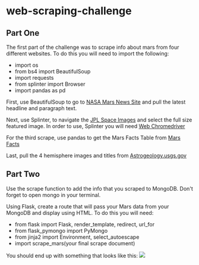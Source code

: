 <h1>web-scraping-challenge</h1>

<h2>Part One</h2>
The first part of the challenge was to scrape info about mars from four different websites.
To do this you will need to import the following:
<ul>
<li>import os</li>
<li>from bs4 import BeautifulSoup</li>
<li>import requests</li>
<li>from splinter import Browser</li>
<li>import pandas as pd</li>
</ul>

First, use BeautifulSoup to go to <a href="https://mars.nasa.gov/news/?page=0&per_page=40&order=publish_date+desc%2Ccreated_at+desc&search=&category=19%2C165%2C184%2C204&blank_scope=Latest">NASA Mars News Site</a> and pull the latest headline and paragraph text.

Next, use Splinter, to navigate the <a href="https://www.jpl.nasa.gov/spaceimages/?search=&category=Mars">JPL Space Images</a> and select the full size featured image. In order to use, Splinter you will need <a href="https://chromedriver.chromium.org/"> Web Chromedriver</a>

For the third scrape, use pandas to get the Mars Facts Table from <a href="https://space-facts.com/mars/">Mars Facts</a>

Last, pull the 4 hemisphere images and titles from <a href="https://astrogeology.usgs.gov/search/results?q=hemisphere+enhanced&k1=target&v1=Mars"> Astrogeology.usgs.gov</a>

<h2>Part Two</h2>
Use the scrape function to add the info that you scraped to MongoDB. Don't forget to open mongo in your terminal. 

Using Flask, create a route that will pass your Mars data from your MongoDB and display using HTML.
To do this you will need:
<ul>
<li>from flask import Flask, render_template, redirect, url_for</li>
<li>from flask_pymongo import PyMongo</li>
<li>from jinja2 import Environment, select_autoescape</li>
<li>import scrape_mars(your final scrape document)</li>
</ul>


You should end up with something that looks like this:
<img src="images/screenshot"></img>

